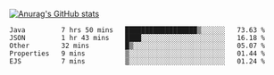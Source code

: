 [![Anurag's GitHub stats](https://github-readme-stats.vercel.app/api?username=sebasphere&count_private=true&theme=tokyonight)](https://github.com/anuraghazra/github-readme-stats)

<!--START_SECTION:waka-->
```text
Java         7 hrs 50 mins   ██████████████████▒░░░░░░   73.63 % 
JSON         1 hr 43 mins    ████░░░░░░░░░░░░░░░░░░░░░   16.18 % 
Other        32 mins         █▒░░░░░░░░░░░░░░░░░░░░░░░   05.07 % 
Properties   9 mins          ▒░░░░░░░░░░░░░░░░░░░░░░░░   01.44 % 
EJS          7 mins          ▒░░░░░░░░░░░░░░░░░░░░░░░░   01.24 % 
```
<!--END_SECTION:waka-->
